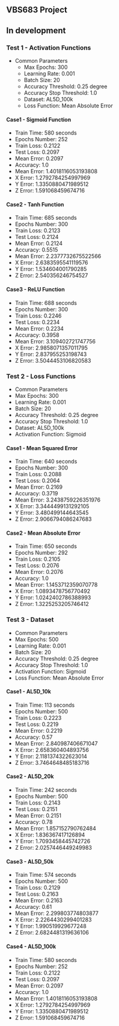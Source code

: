 ## VBS683 Project

## In development

### Test 1 - Activation Functions
* Common Parameters
  * Max Epochs: 300
  * Learning Rate: 0.001
  * Batch Size: 20
  * Accuracy Threshold: 0.25 degree
  * Accuracy Stop Threshold: 1.0
  * Dataset: AL5D_100k
  * Loss Function: Mean Absolute Error


#### Case1 - Sigmoid Function
* Train Time: 580 seconds
* Epochs Number: 252
* Train Loss: 0.2122
* Test Loss: 0.2097
* Mean Error: 0.2097
* Accuracy: 1.0 
* Mean Error: 1.4018116053193808 
* X Error: 1.2792784254997969 
* Y Error: 1.3350880471989512 
* Z Error: 1.591068459674716

#### Case2 - Tanh Function
* Train Time: 685 seconds
* Epochs Number: 300
* Train Loss: 0.2123
* Test Loss: 0.2124
* Mean Error: 0.2124
* Accuracy: 0.5515
* Mean Error: 2.2377732675522566
* X Error: 2.6383595541119576
* Y Error: 1.534604001790285
* Z Error: 2.540356246754527


#### Case3 - ReLU Function
* Train Time: 688 seconds
* Epochs Number: 300
* Train Loss: 0.2246
* Test Loss: 0.2234
* Mean Error: 0.2234
* Accuracy: 0.3958
* Mean Error: 3.109402721747756
* X Error: 2.9858071357011795
* Y Error: 2.837955253198743
* Z Error: 3.5044453106820583


### Test 2 - Loss Functions
* Common Parameters
* Max Epochs: 300
* Learning Rate: 0.001
* Batch Size: 20
* Accuracy Threshold: 0.25 degree
* Accuracy Stop Threshold: 1.0
* Dataset: AL5D_100k
* Activation Function: Sigmoid

#### Case1 - Mean Squared Error
* Train Time: 640 seconds
* Epochs Number: 300
* Train Loss: 0.2088
* Test Loss: 0.2064
* Mean Error: 0.2169
* Accuracy: 0.3719
* Mean Error: 3.2438759226351976
* X Error: 3.3444499131292105
* Y Error: 3.480499144643545
* Z Error: 2.9066794086247683

#### Case2 - Mean Absolute Error
* Train Time: 650 seconds
* Epochs Number: 292
* Train Loss: 0.2105
* Test Loss: 0.2076
* Mean Error: 0.2076
* Accuracy: 1.0
* Mean Error: 1.1453712359070778
* X Error: 1.0893478756770492
* Y Error: 1.0242402786388993
* Z Error: 1.3225253205746412


### Test 3 - Dataset
* Common Parameters
* Max Epochs: 500
* Learning Rate: 0.001
* Batch Size: 20
* Accuracy Threshold: 0.25 degree
* Accuracy Stop Threshold: 1.0
* Activation Function: Sigmoid
* Loss Function: Mean Absolute Error

#### Case1 - AL5D_10k
* Train Time: 113 seconds
* Epochs Number: 500
* Train Loss: 0.2223
* Test Loss: 0.2219
* Mean Error: 0.2219
* Accuracy: 0.57 
* Mean Error: 2.840987406671047 
* X Error: 2.658360404893756 
* Y Error: 2.1181374322623014 
* Z Error: 3.7464648485183716

#### Case2 - AL5D_20k
* Train Time: 242 seconds
* Epochs Number: 500
* Train Loss: 0.2143
* Test Loss: 0.2151
* Mean Error: 0.2151
* Accuracy: 0.78 
* Mean Error: 1.857152790762484 
* X Error: 1.836367417126894 
* Y Error: 1.7093458445742726 
* Z Error: 2.0257446449249983

#### Case3 - AL5D_50k
* Train Time: 574 seconds
* Epochs Number: 500
* Train Loss: 0.2129
* Test Loss: 0.2163
* Mean Error: 0.2163
* Accuracy: 0.61 
* Mean Error: 2.299803774803877 
* X Error: 2.2264430299401283 
* Y Error: 1.990519929677248 
* Z Error: 2.6824481319636106

#### Case4 - AL5D_100k
* Train Time: 580 seconds
* Epochs Number: 252
* Train Loss: 0.2122
* Test Loss: 0.2097
* Mean Error: 0.2097
* Accuracy: 1.0
* Mean Error: 1.4018116053193808 
* X Error: 1.2792784254997969 
* Y Error: 1.3350880471989512 
* Z Error: 1.591068459674716




